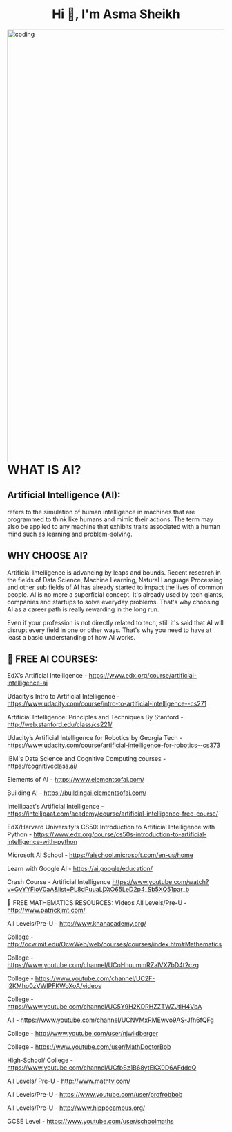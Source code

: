 
<h1 align="center">Hi 👋, I'm Asma Sheikh</h1>

<img align="right" alt="coding" width="1000" src="https://raw.githubusercontent.com/mrsaeeddev/free-ai-resources/master/companies.jpg">


# WHAT IS AI?
## Artificial Intelligence (AI): 
refers to the simulation of human intelligence in machines that are programmed to think like humans and mimic their actions. The term may also be applied to any machine that exhibits traits associated with a human mind such as learning and problem-solving.

## WHY CHOOSE AI?
Artificial Intelligence is advancing by leaps and bounds. Recent research in the fields of Data Science, Machine Learning, Natural Language Processing and other sub fields of AI has already started to impact the lives of common people. AI is no more a superficial concept. It's already used by tech giants, companies and startups to solve everyday problems. That's why choosing AI as a career path is really rewarding in the long run.

Even if your profession is not directly related to tech, still it's said that AI will disrupt every field in one or other ways. That's why you need to have at least a basic understanding of how AI works.

## 🤖 FREE AI COURSES:
EdX’s Artificial Intelligence - https://www.edx.org/course/artificial-intelligence-ai

Udacity’s Intro to Artificial Intelligence - https://www.udacity.com/course/intro-to-artificial-intelligence--cs271

Artificial Intelligence: Principles and Techniques By Stanford - http://web.stanford.edu/class/cs221/

Udacity’s Artificial Intelligence for Robotics by Georgia Tech - https://www.udacity.com/course/artificial-intelligence-for-robotics--cs373

IBM's Data Science and Cognitive Computing courses - https://cognitiveclass.ai/

Elements of AI - https://www.elementsofai.com/

Building AI - https://buildingai.elementsofai.com/

Intellipaat's Artificial Intelligence - https://intellipaat.com/academy/course/artificial-intelligence-free-course/

EdX/Harvard University's CS50: Introduction to Artificial Intelligence with Python - https://www.edx.org/course/cs50s-introduction-to-artificial-intelligence-with-python

Microsoft AI School - https://aischool.microsoft.com/en-us/home

Learn with Google AI - https://ai.google/education/

Crash Course - Artificial Intelligence https://www.youtube.com/watch?v=GvYYFloV0aA&list=PL8dPuuaLjXtO65LeD2p4_Sb5XQ51par_b

🔢 FREE MATHEMATICS RESOURCES:
Videos
All Levels/Pre-U - http://www.patrickjmt.com/

All Levels/Pre-U - http://www.khanacademy.org/

College - http://ocw.mit.edu/OcwWeb/web/courses/courses/index.htm#Mathematics

College - https://www.youtube.com/channel/UCoHhuummRZaIVX7bD4t2czg

College - https://www.youtube.com/channel/UC2F-j2KMho0zVWIPFKWoXoA/videos

College - https://www.youtube.com/channel/UC5Y9H2KDRHZZTWZJtlH4VbA

All - https://www.youtube.com/channel/UCNVMxRMEwvo9AS-Jfh6fQFg

College - http://www.youtube.com/user/njwildberger

College - https://www.youtube.com/user/MathDoctorBob

High-School/ College - https://www.youtube.com/channel/UCfbSz1B68ytEKX0D6AFdddQ

All Levels/ Pre-U - http://www.mathtv.com/

All Levels/Pre-U - https://www.youtube.com/user/profrobbob

All Levels/Pre-U - http://www.hippocampus.org/

GCSE Level - https://www.youtube.com/user/schoolmaths




